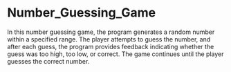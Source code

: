 # Number_Guessing_Game
In this number guessing game, the program generates a random number within a specified range. The player attempts to guess the number, and after each guess, the program provides feedback indicating whether the guess was too high, too low, or correct. The game continues until the player guesses the correct number.
